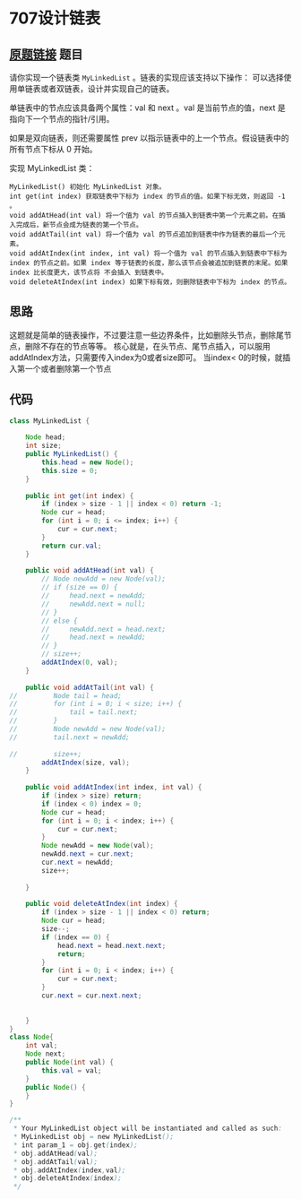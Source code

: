 707设计链表
===

[原题链接](https://leetcode-cn.com/problems/design-linked-list/)
题目
---

请你实现一个链表类 `MyLinkedList` 。链表的实现应该支持以下操作：
可以选择使用单链表或者双链表，设计并实现自己的链表。

单链表中的节点应该具备两个属性：val 和 next 。val 是当前节点的值，next 是指向下一个节点的指针/引用。

如果是双向链表，则还需要属性 prev 以指示链表中的上一个节点。假设链表中的所有节点下标从 0 开始。

实现 MyLinkedList 类：

    MyLinkedList() 初始化 MyLinkedList 对象。
    int get(int index) 获取链表中下标为 index 的节点的值。如果下标无效，则返回 -1 。
    void addAtHead(int val) 将一个值为 val 的节点插入到链表中第一个元素之前。在插入完成后，新节点会成为链表的第一个节点。
    void addAtTail(int val) 将一个值为 val 的节点追加到链表中作为链表的最后一个元素。
    void addAtIndex(int index, int val) 将一个值为 val 的节点插入到链表中下标为 index 的节点之前。如果 index 等于链表的长度，那么该节点会被追加到链表的末尾。如果 index 比长度更大，该节点将 不会插入 到链表中。
    void deleteAtIndex(int index) 如果下标有效，则删除链表中下标为 index 的节点。

思路
---

这题就是简单的链表操作，不过要注意一些边界条件，比如删除头节点，删除尾节点，删除不存在的节点等等。
核心就是，在头节点、尾节点插入，可以服用addAtIndex方法，只需要传入index为0或者size即可。
当index< 0的时候，就插入第一个或者删除第一个节点

代码
---

``` java
class MyLinkedList {
    
    Node head;
    int size;
    public MyLinkedList() {
        this.head = new Node();
        this.size = 0;
    }
    
    public int get(int index) {
        if (index > size - 1 || index < 0) return -1;
        Node cur = head;
        for (int i = 0; i <= index; i++) {
            cur = cur.next;
        }
        return cur.val;
    }
    
    public void addAtHead(int val) {
        // Node newAdd = new Node(val);
        // if (size == 0) {
        //     head.next = newAdd;
        //     newAdd.next = null;
        // }
        // else {
        //     newAdd.next = head.next;
        //     head.next = newAdd;
        // }
        // size++;
        addAtIndex(0, val);
    }
    
    public void addAtTail(int val) {
//         Node tail = head;
//         for (int i = 0; i < size; i++) {
//             tail = tail.next;
//         }
//         Node newAdd = new Node(val);
//         tail.next = newAdd;
     
//         size++;
        addAtIndex(size, val);
    }
    
    public void addAtIndex(int index, int val) {
        if (index > size) return;
        if (index < 0) index = 0;
        Node cur = head;
        for (int i = 0; i < index; i++) {
            cur = cur.next;
        }
        Node newAdd = new Node(val);
        newAdd.next = cur.next;
        cur.next = newAdd;
        size++;
        
    }
    
    public void deleteAtIndex(int index) {
        if (index > size - 1 || index < 0) return;
        Node cur = head;
        size--;
        if (index == 0) {
            head.next = head.next.next;
            return;
        }
        for (int i = 0; i < index; i++) {
            cur = cur.next;
        }
        cur.next = cur.next.next;
       
      
    }
}
class Node{
    int val;
    Node next;
    public Node(int val) {
        this.val = val;
    }
    public Node() {
    }
}

/**
 * Your MyLinkedList object will be instantiated and called as such:
 * MyLinkedList obj = new MyLinkedList();
 * int param_1 = obj.get(index);
 * obj.addAtHead(val);
 * obj.addAtTail(val);
 * obj.addAtIndex(index,val);
 * obj.deleteAtIndex(index);
 */
```
